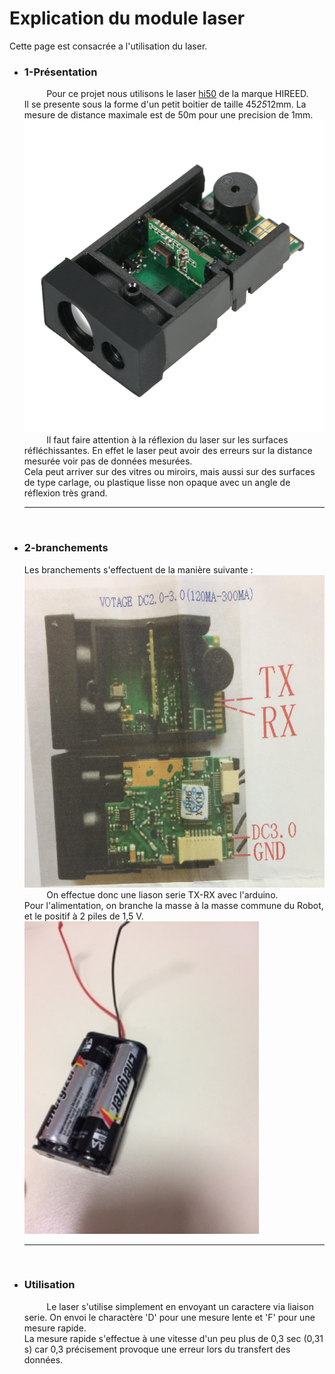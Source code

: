<h1> Explication du module laser </h1>
Cette page est consacrée a l'utilisation du laser.  
<ul>
<li><h3>1-Présentation</h3>
 
&nbsp;&nbsp;&nbsp;&nbsp;&nbsp;&nbsp;&nbsp;&nbsp;
   Pour ce projet nous utilisons le laser <a href="https://fr.aliexpress.com/item/50m-164ft-Laser-Distance-Measuring-Sensor-Range-Finder-Module-Low-cost-Diastimeter-Single-Continuous-Measurement/32792768667.html?spm=a2g0w.10010108.1000013.1.51f42bb0M1R4Ws&traffic_analysisId=recommend_2088_1_90158_iswistore&scm=1007.13339.90158.0&pvid=f9d4958f-2d6c-4487-9ee1-a3cd3a2b37b9&tpp=1">hi50</a> de la marque HIREED.<br/>
Il se presente sous la forme d'un petit boitier de taille 45*25*12mm. La mesure de distance maximale est de 50m pour une precision de 1mm.<br/>
<img src="/documentation/Images/laser.jpg" alt="photo_lazer" height="500"/><br/>
 &nbsp;&nbsp;&nbsp;&nbsp;&nbsp;&nbsp;&nbsp;&nbsp;
Il faut faire attention à la réflexion du laser sur les surfaces réfléchissantes. En effet le laser peut avoir des erreurs sur la distance mesurée voir pas de données mesurées.<br/>
 Cela peut arriver sur des vitres ou miroirs, mais aussi sur des surfaces de type carlage, ou plastique lisse non opaque avec un angle de réflexion très grand.
</li>
<hr/>
<br/>
<li><h3>2-branchements</h3>
   Les branchements s'effectuent de la manière suivante :
<img src="/documentation/Images/cablage_laser.jpg" alt="Image cablage" height="500"/><br/>
&nbsp;&nbsp;&nbsp;&nbsp;&nbsp;&nbsp;&nbsp;&nbsp;
On effectue donc une liason serie TX-RX avec l'arduino.<br/>
Pour l'alimentation, on branche la masse à la masse commune du Robot, et le positif à 2 piles de 1,5 V.<br/>
<img src="/documentation/Images/pile.jpg" alt="piles" height="500"/><br/>
<hr/><br/></li>
<li><h3>Utilisation</h3>
&nbsp;&nbsp;&nbsp;&nbsp;&nbsp;&nbsp;&nbsp;&nbsp;
Le laser s'utilise simplement en envoyant un caractere via liaison serie. 
On envoi le charactère 'D' pour une mesure lente et 'F' pour une mesure rapide.<br/>
La mesure rapide s'effectue à une vitesse d'un peu plus de 0,3 sec (0,31 s) car 0,3 précisement provoque une erreur lors du transfert des données.
</li></ul>


